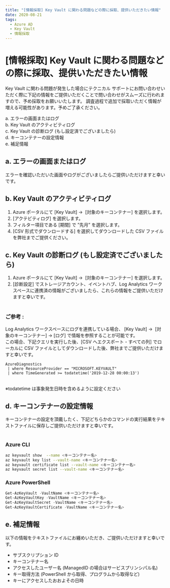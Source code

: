 ```yaml
---
title: "[情報採取] Key Vault に関わる問題などの際に採取、提供いただきたい情報"
date: 2020-08-21
tags:
  - Azure AD
  - Key Vault
  - 情報採取
---
```


# [情報採取] Key Vault に関わる問題などの際に採取、提供いただきたい情報

Key Vault に関わる問題が発生した場合にテクニカル サポートにお問い合わせいただく際に下記の情報をご提供いただくことで問い合わせがスムーズに行われますので、予め採取をお願いいたします。
調査過程で追加で採取いただく情報が増える可能性があります。予めご了承ください。

a. エラーの画面またはログ   
b. Key Vault のアクティビティログ   
c. Key Vault の診断ログ (もし設定済でございましたら)   
d. キーコンテナーの設定情報   
e. 補足情報   

## a.  エラーの画面またはログ

エラーを確認いただいた画面やログがございましたらご提供いただけますと幸いです。


## b. Key Vault のアクティビティログ   

1. Azure ポータルにて [Key Vault] ->  [対象のキーコンテナー] を選択します。   
2. [アクテビティログ] を選択します。   
3. フィルター項目である [期間] で ”先月” を選択します。   
4. [CSV 形式でダウンロードする] を選択してダウンロードした CSV ファイルを弊社までご提供ください。   


## c. Key Vault の診断ログ (もし設定済でございましたら)      

1. Azure ポータルにて [Key Vault] ->  [対象のキーコンテナー] を選択します。
2. [診断設定] でストレージアカウント、イベントハブ、Log Analytics ワークスペースに連携済の情報がございましたら、これらの情報をご提供いただけますと幸いです。   
   
   
### ご参考 : 

Log Analytics ワークスペースにログを連携している場合、 [Key Vault] ->  [対象のキーコンテナー] -> [ログ] で情報を参照することが可能です。   
この場合、下記クエリを実行した後、[CSV へエクスポート - すべての列] でローカルに CSV ファイルとしてダウンロードした後、弊社までご提供いただけますと幸いです。
    
```kusto
AzureDiagnostics   
 | where ResourceProvider == "MICROSOFT.KEYVAULT"   
 | where TimeGenerated >= todatetime('2019-12-28 00:00:13')   
```
    
※todatetime は事象発生日時を含めるように設定ください   

## d. キーコンテナーの設定情報

キーコンテナーの設定を頂戴したく、下記どちらかのコマンドの実行結果をテキストファイルに保存しご提供いただけますと幸いです。   
 
### Azure CLI  

```sh
az keyvault show  --name <キーコンテナー名>   
az keyvault key list --vault-name <キーコンテナー名>   
az keyvault certificate list --vault-name <キーコンテナー名>   
az keyvault secret list --vault-name <キーコンテナー名>
```

### Azure PowerShell   

```powershell
Get-AzKeyVault -VaultName <キーコンテナー名>   
Get-AzKeyVaultKey -VaultName <キーコンテナー名>   
Get-AzKeyVaultSecret -VaultName <キーコンテナー名>
Get-AzKeyVaultCertificate -VaultName <キーコンテナー名>    
```

## e. 補足情報

以下の情報をテキストファイルにお纏めいただき、ご提供いただけますと幸いです。   

- サブスクリプション ID   
- キーコンテナー名   
- アクセスしたユーザー名 (ManagedID の場合はサービスプリンシパル名)   
- キー取得方法 (PowerShell から取得、プログラムから取得など)   
- キーにアクセスしたおおよその日時   
